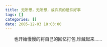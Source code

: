 ```yaml
---
title: 无所思，无所想，或许真的是件好事
tags: []
categories: []
date: 2005-12-03 18:03:00 
---
```



&emsp;&emsp;也开始慢慢的将自己的回忆打包,珍藏起来......